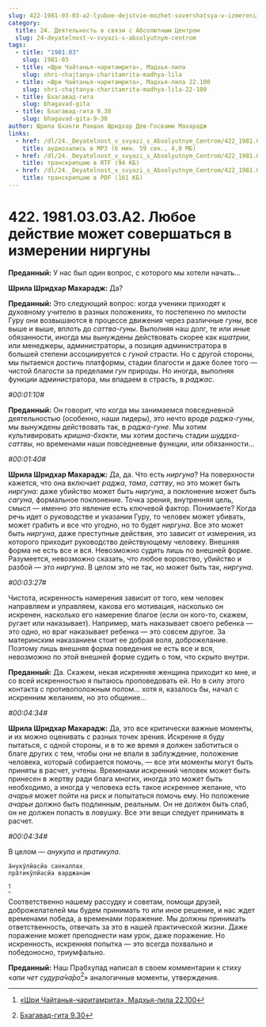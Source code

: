 ```yaml
---
slug: 422-1981-03-03-a2-lyuboe-dejstvie-mozhet-sovershatsya-v-izmerenii-nirguny
category:
  title: 24. Деятельность в связи с Абсолютным Центром
  slug: 24-deyatelnost-v-svyazi-s-absolyutnym-centrom
tags:
  - title: "1981.03"
    slug: 1981-03
  - title: «Шри Чайтанья-чаритамрита», Мадхья-лила
    slug: shri-chajtanya-charitamrita-madhya-lila
  - title: «Шри Чайтанья-чаритамрита», Мадхья-лила 22.100
    slug: shri-chajtanya-charitamrita-madhya-lila-22-100
  - title: Бхагавад-гита
    slug: bhagavad-gita
  - title: Бхагавад-гита 9.30
    slug: bhagavad-gita-9-30
author: Шрила Бхакти Ракшак Шридхар Дев-Госвами Махарадж
links:
  - href: /dl/24._Deyatelnost_v_svyazi_s_Absolyutnym_Centrom/422_1981.03.03.A2_SridharMj_Lyuboe_deystvie_mojet_sovershatsya_iz_izmereniya_nirguny.mp3
    title: аудиозапись в MP3 (6 мин. 59 сек., 4,0 МБ)
  - href: /dl/24._Deyatelnost_v_svyazi_s_Absolyutnym_Centrom/422_1981.03.03.A2_SridharMj_Lyuboe_deystvie_mojet_sovershatsya_iz_izmereniya_nirguny.rtf
    title: транскрипцию в RTF (94 КБ)
  - href: /dl/24._Deyatelnost_v_svyazi_s_Absolyutnym_Centrom/422_1981.03.03.A2_SridharMj_Lyuboe_deystvie_mojet_sovershatsya_iz_izmereniya_nirguny.pdf
    title: транскрипцию в PDF (161 КБ)
---
```


# 422. 1981.03.03.A2. Любое действие может совершаться в измерении ниргуны

**Преданный:** У нас был один вопрос, с которого мы хотели начать…

**Шрила Шридхар Махарадж:** Да?

**Преданный:** Это следующий вопрос: когда ученики приходят к духовному учителю в разных положениях, то постепенно по милости Гуру они возвышаются в процессе движения через различные *гуны*, все выше и выше, вплоть до *саттва-гуны*. Выполняя наш долг, те или иные обязанности, иногда мы вынуждены действовать скорее как *кшатрии*, или менеджеры, администраторы, а позиция администратора в большей степени ассоциируется с *гуной* страсти. Но с другой стороны, мы пытаемся достичь платформы, стадии благости и даже более того — чистой благости за пределами *гун* природы. Но иногда, выполняя функции администратора, мы впадаем в страсть, в *раджас*.

*#00:01:10#*

**Преданный:** Он говорит, что когда мы занимаемся повседневной деятельностью (особенно, наши лидеры), это нечто вроде *раджа-гуны*, мы вынуждены действовать так, в *раджа-гуне*. Мы хотим культивировать *кришна-бхакти*, мы хотим достичь стадии *шуддха-саттвы*, но временами наши повседневные функции, или обязанности…

*#00:01:40#*

**Шрила Шридхар Махарадж:** Да, да. Что есть *ниргуна*? На поверхности кажется, что она включает *раджа*, *тама*, *саттву*, но это может быть *ниргуна*: даже убийство может быть *ниргуна*, а поклонение может быть *сагуна*, формальное поклонение. Точка зрения, внутренняя цель, смысл — именно это явление есть ключевой фактор. Понимаете? Когда речь идет о руководстве и указании Гуру, то человек может убивать, может грабить и все что угодно, но то будет *ниргуна*. Все это может быть *ниргуна*, даже преступные действия, это зависит от измерения, из которого приходит руководство действующему человеку. Внешняя форма не есть все и вся. Невозможно судить лишь по внешней форме. Разумеется, невозможно сказать, что любое воровство, убийство и разбой — это *ниргуна*. В целом это не так, но может быть так, *ниргуна*.

*#00:03:27#*

Чистота, искренность намерения зависит от того, кем человек направляем и управляем, какова его мотивация, насколько он искренен, насколько его намерение благое (если он кого-то, скажем, ругает или наказывает). Например, мать наказывает своего ребенка — это одно, но враг наказывает ребенка — это совсем другое. За материнским наказанием стоит ее добрая воля, доброжелание. Поэтому лишь внешняя форма поведения не есть все и вся, невозможно по этой внешней форме судить о том, что скрыто внутри.

**Преданный:** Да. Скажем, некая искренняя женщина приходит ко мне, и со всей искренностью я пытаюсь проповедовать ей. Но в силу этого контакта с противоположным полом… хотя я, казалось бы, начал с искренним желанием, но это общение…

*#00:04:34#*

**Шрила Шридхар Махарадж:** Да, это все критически важные моменты, и их можно оценивать с разных точек зрения. Искренне я буду пытаться, с одной стороны, и в то же время я должен заботиться о благе других с тем, чтобы они не впали в заблуждение, положение человека, который собирается помочь, — все эти моменты могут быть приняты в расчет, учтены. Временами искренний человек может быть принесен в жертву ради блага многих, иногда это может быть необходимо, а иногда у человека есть такое искреннее желание, что *ачарья* может пойти на риск и попытаться помочь ему. Но положение *ачарьи* должно быть подлинным, реальным. Он не должен быть слаб, он не должен попасть в ловушку. Все эти вещи следует принимать в расчет.

*#00:04:34#*

В целом — *анукула* и *пратикула*.

    а̄нукӯлйасйа сан̇калпах̣
    пра̄тикӯлйасйа варджанам
[^_ftn1]

Соответственно нашему рассудку и советам, помощи друзей, доброжелателей мы будем принимать то или иное решение, и нас ждет временами победа, а временами поражение. Мы должны принимать ответственность, отвечать за это в нашей практической жизни. Даже поражение может преподнести нам урок, даже поражение. Но искренность, искренняя попытка — это всегда похвально и победоносно, триумфально.

**Преданный:** Наш Прабхупад написал в своем комментарии к стиху «*апи чет судура̄ча̄ро*[^_ftn2]» аналогичные моменты, утверждения.



[^_ftn1]: [«Шри Чайтанья-чаритамрита», Мадхья-лила 22.100](../notes/shri-chajtanya-charitamrita-madhya-lila/shri-chajtanya-charitamrita-madhya-lila-22-100.md)

[^_ftn2]: [Бхагавад-гита 9.30](../notes/bhagavad-gita/bhagavad-gita-9-30.md)
